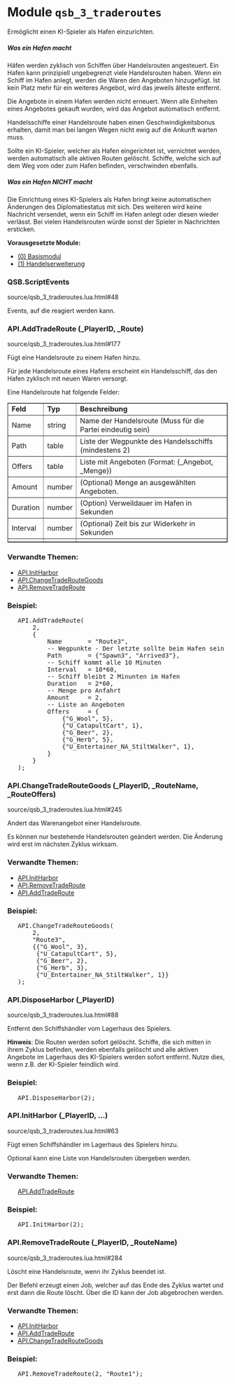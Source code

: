 # Module <code>qsb_3_traderoutes</code>
Ermöglicht einen KI-Spieler als Hafen einzurichten.
 <h5>Was ein Hafen macht</h5>
 Häfen werden zyklisch von Schiffen über Handelsrouten angesteuert. Ein Hafen
 kann prinzipiell ungebegrenzt viele Handelsrouten haben. Wenn ein Schiff im
 Hafen anlegt, werden die Waren den Angeboten hinzugefügt. Ist kein Platz
 mehr für ein weiteres Angebot, wird das jeweils älteste entfernt.</p>

<p> Die Angebote in einem Hafen werden nicht erneuert. Wenn alle Einheiten eines
 Angebotes gekauft wurden, wird das Angebot automatisch entfernt.</p>

<p> Handelsschiffe einer Handelsroute haben einen Geschwindigkeitsbonus erhalten,
 damit man bei langen Wegen nicht ewig auf die Ankunft warten muss.</p>

<p> Sollte ein KI-Spieler, welcher als Hafen eingerichtet ist, vernichtet werden,
 werden automatisch alle aktiven Routen gelöscht. Schiffe, welche sich auf
 dem Weg vom oder zum Hafen befinden, verschwinden ebenfalls.</p>

<p> <h5>Was ein Hafen NICHT macht</h5>
 Die Einrichtung eines KI-Spielers als Hafen bringt keine automatischen
 Änderungen des Diplomatiestatus mit sich. Des weiteren wird keine Nachricht
 versendet, wenn ein Schiff im Hafen anlegt oder diesen wieder verlässt. Bei
 vielen Handelsrouten würde sonst der Spieler in Nachrichten ersticken.</p>

<p> <p><b>Vorausgesetzte Module:</b></p>
 <ul>
 <li><a href="qsb.html">(0) Basismodul</a></li>
 <li><a href="modules.QSB_1_Trade.QSB_1_Trade.html">(1) Handelserweiterung</a></li>
 </ul>

### QSB.ScriptEvents
source/qsb_3_traderoutes.lua.html#48

Events, auf die reagiert werden kann.





### API.AddTradeRoute (_PlayerID, _Route)
source/qsb_3_traderoutes.lua.html#177

Fügt eine Handelsroute zu einem Hafen hinzu.

 Für jede Handelsroute eines Hafens erscheint ein Handelsschiff, das den Hafen
 zyklisch mit neuen Waren versorgt.

 Eine Handelsroute hat folgende Felder:
 <table border="1">
 <tr>
 <td><b>Feld</b></td>
 <td><b>Typ</b></td>
 <td><b>Beschreibung</b></td>
 </tr>
 <tr>
 <td>Name</td>
 <td>string</td>
 <td>Name der Handelsroute (Muss für die Partei eindeutig sein)</td>
 </tr>
 <tr>
 <td>Path</td>
 <td>table</td>
 <td>Liste der Wegpunkte des Handelsschiffs (mindestens 2)</td>
 </tr>
 <tr>
 <td>Offers</td>
 <td>table</td>
 <td>Liste mit Angeboten (Format: {_Angebot, _Menge})</td>
 </tr>
 <tr>
 <td>Amount</td>
 <td>number</td>
 <td>(Optional) Menge an ausgewählten Angeboten.</td>
 </tr>
 <tr>
 <td>Duration</td>
 <td>number</td>
 <td>(Option) Verweildauer im Hafen in Sekunden</td>
 </tr>
 <tr>
 <td>Interval</td>
 <td>number</td>
 <td>(Optional) Zeit bis zur Widerkehr in Sekunden</td>
 </tr>
 <tr>
 <td></td>
 <td></td>
 <td></td>
 </tr>
 </table>





### Verwandte Themen:
<ul>


<li><a href="qsb_3_traderoutes.html#API.InitHarbor">API.InitHarbor</a></li>


<li><a href="qsb_3_traderoutes.html#API.ChangeTradeRouteGoods">API.ChangeTradeRouteGoods</a></li>


<li><a href="qsb_3_traderoutes.html#API.RemoveTradeRoute">API.RemoveTradeRoute</a></li>


</ul>



### Beispiel:
<ul>


<pre class="example">API.AddTradeRoute(
    <span class="number">2</span>,
    {
        Name       = <span class="string">"Route3"</span>,
        <span class="comment">-- Wegpunkte - Der letzte sollte beim Hafen sein ;)
</span>        Path       = {<span class="string">"Spawn3"</span>, <span class="string">"Arrived3"</span>},
        <span class="comment">-- Schiff kommt alle 10 Minuten
</span>        Interval   = <span class="number">10</span>*<span class="number">60</span>,
        <span class="comment">-- Schiff bleibt 2 Minunten im Hafen
</span>        Duration   = <span class="number">2</span>*<span class="number">60</span>,
        <span class="comment">-- Menge pro Anfahrt
</span>        Amount     = <span class="number">2</span>,
        <span class="comment">-- Liste an Angeboten
</span>        Offers     = {
            {<span class="string">"G_Wool"</span>, <span class="number">5</span>},
            {<span class="string">"U_CatapultCart"</span>, <span class="number">1</span>},
            {<span class="string">"G_Beer"</span>, <span class="number">2</span>},
            {<span class="string">"G_Herb"</span>, <span class="number">5</span>},
            {<span class="string">"U_Entertainer_NA_StiltWalker"</span>, <span class="number">1</span>},
        }
    }
);</pre>


</ul>


### API.ChangeTradeRouteGoods (_PlayerID, _RouteName, _RouteOffers)
source/qsb_3_traderoutes.lua.html#245

Andert das Warenangebot einer Handelsroute.

 Es können nur bestehende Handelsrouten geändert werden. Die Änderung wird
 erst im nächsten Zyklus wirksam.





### Verwandte Themen:
<ul>


<li><a href="qsb_3_traderoutes.html#API.InitHarbor">API.InitHarbor</a></li>


<li><a href="qsb_3_traderoutes.html#API.RemoveTradeRoute">API.RemoveTradeRoute</a></li>


<li><a href="qsb_3_traderoutes.html#API.AddTradeRoute">API.AddTradeRoute</a></li>


</ul>



### Beispiel:
<ul>


<pre class="example">API.ChangeTradeRouteGoods(
    <span class="number">2</span>,
    <span class="string">"Route3"</span>,
    {{<span class="string">"G_Wool"</span>, <span class="number">3</span>},
     {<span class="string">"U_CatapultCart"</span>, <span class="number">5</span>},
     {<span class="string">"G_Beer"</span>, <span class="number">2</span>},
     {<span class="string">"G_Herb"</span>, <span class="number">3</span>},
     {<span class="string">"U_Entertainer_NA_StiltWalker"</span>, <span class="number">1</span>}}
);</pre>


</ul>


### API.DisposeHarbor (_PlayerID)
source/qsb_3_traderoutes.lua.html#88

Entfernt den Schiffshändler vom Lagerhaus des Spielers.

 <b>Hinweis</b>: Die Routen werden sofort gelöscht. Schiffe, die sich mitten
 in ihrem Zyklus befinden, werden ebenfalls gelöscht und alle aktiven Angebote
 im Lagerhaus des KI-Spielers werden sofort entfernt. Nutze dies, wenn z.B.
 der KI-Spieler feindlich wird.






### Beispiel:
<ul>


<pre class="example">API.DisposeHarbor(<span class="number">2</span>);</pre>


</ul>


### API.InitHarbor (_PlayerID, ...)
source/qsb_3_traderoutes.lua.html#63

Fügt einen Schiffshändler im Lagerhaus des Spielers hinzu.

 Optional kann eine Liste von Handelsrouten übergeben werden.





### Verwandte Themen:
<ul>


<a href="qsb_3_traderoutes.html#API.AddTradeRoute">API.AddTradeRoute</a>


</ul>



### Beispiel:
<ul>


<pre class="example">API.InitHarbor(<span class="number">2</span>);</pre>


</ul>


### API.RemoveTradeRoute (_PlayerID, _RouteName)
source/qsb_3_traderoutes.lua.html#284

Löscht eine Handelsroute, wenn ihr Zyklus beendet ist.

 Der Befehl erzeugt einen Job, welcher auf das Ende des Zyklus wartet und
 erst dann die Route löscht. Über die ID kann der Job abgebrochen werden.





### Verwandte Themen:
<ul>


<li><a href="qsb_3_traderoutes.html#API.InitHarbor">API.InitHarbor</a></li>


<li><a href="qsb_3_traderoutes.html#API.AddTradeRoute">API.AddTradeRoute</a></li>


<li><a href="qsb_3_traderoutes.html#API.ChangeTradeRouteGoods">API.ChangeTradeRouteGoods</a></li>


</ul>



### Beispiel:
<ul>


<pre class="example">API.RemoveTradeRoute(<span class="number">2</span>, <span class="string">"Route1"</span>);</pre>


</ul>


